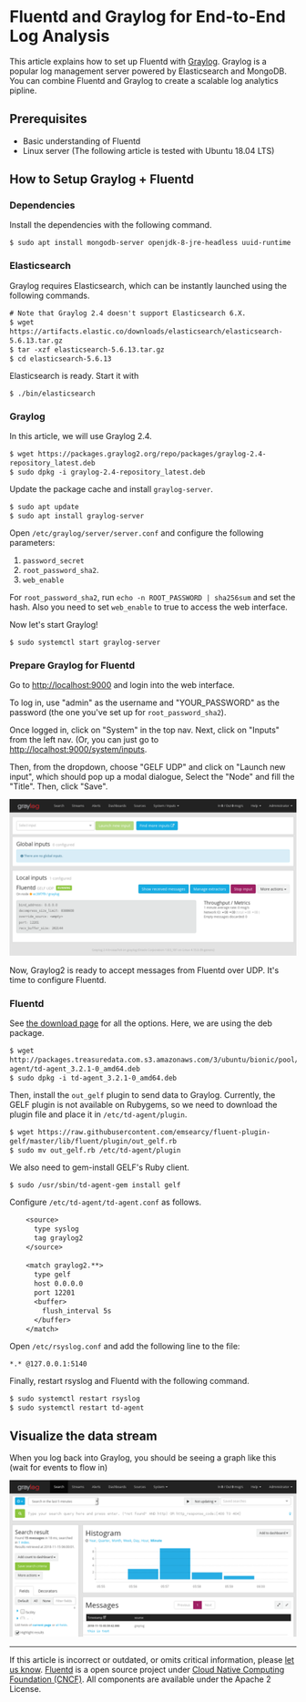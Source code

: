 # Fluentd and Graylog for End-to-End Log Analysis

This article explains how to set up Fluentd with [Graylog](https://www.graylog.org).
Graylog is a popular log management server powered by Elasticsearch and MongoDB.
You can combine Fluentd and Graylog to create a scalable log analytics pipline.

## Prerequisites

 - Basic understanding of Fluentd
 - Linux server (The following article is tested with Ubuntu 18.04 LTS)

## How to Setup Graylog + Fluentd

### Dependencies

Install the dependencies with the following command.

    $ sudo apt install mongodb-server openjdk-8-jre-headless uuid-runtime

### Elasticsearch

Graylog requires Elasticsearch, which can be instantly launched using
the following commands.

    # Note that Graylog 2.4 doesn't support Elasticsearch 6.X.
    $ wget https://artifacts.elastic.co/downloads/elasticsearch/elasticsearch-5.6.13.tar.gz
    $ tar -xzf elasticsearch-5.6.13.tar.gz
    $ cd elasticsearch-5.6.13

Elasticsearch is ready. Start it with

    $ ./bin/elasticsearch

### Graylog

In this article, we will use Graylog 2.4.

    $ wget https://packages.graylog2.org/repo/packages/graylog-2.4-repository_latest.deb
    $ sudo dpkg -i graylog-2.4-repository_latest.deb

Update the package cache and install `graylog-server`.

    $ sudo apt update
    $ sudo apt install graylog-server

Open `/etc/graylog/server/server.conf` and configure the following parameters:

 1. `password_secret`
 2. `root_password_sha2`.
 3. `web_enable`

For `root_password_sha2`, run `echo -n ROOT_PASSWORD | sha256sum` and set the hash.
Also you need to set `web_enable` to true to access the web interface.

Now let's start Graylog!

    $ sudo systemctl start graylog-server

### Prepare Graylog for Fluentd

Go to [http://localhost:9000](http://localhost:9000) and login into the web interface.

To log in, use "admin" as the username and "YOUR_PASSWORD" as the password (the
one you've set up for `root_password_sha2`).

Once logged in, click on "System" in the top nav. Next, click on "Inputs" from
the left nav. (Or, you can just go to [http://localhost:9000/system/inputs](http://localhost:9000/system/inputs).

Then, from the dropdown, choose "GELF UDP" and click on "Launch new input",
which should pop up a modal dialogue, Select the "Node" and fill the "Title".
Then, click "Save".

![](/images/graylog2-input.png)

Now, Graylog2 is ready to accept messages from Fluentd over UDP. It's time to
configure Fluentd.

### Fluentd

See [the download page](https://www.fluentd.org/download) for all the options.
Here, we are using the deb package.

    $ wget http://packages.treasuredata.com.s3.amazonaws.com/3/ubuntu/bionic/pool/contrib/t/td-agent/td-agent_3.2.1-0_amd64.deb
    $ sudo dpkg -i td-agent_3.2.1-0_amd64.deb

Then, install the `out_gelf` plugin to send data to Graylog. Currently, the
GELF plugin is not available on Rubygems, so we need to download the plugin
file and place it in `/etc/td-agent/plugin`.

    $ wget https://raw.githubusercontent.com/emsearcy/fluent-plugin-gelf/master/lib/fluent/plugin/out_gelf.rb
    $ sudo mv out_gelf.rb /etc/td-agent/plugin

We also need to gem-install GELF's Ruby client.

    $ sudo /usr/sbin/td-agent-gem install gelf

Configure `/etc/td-agent/td-agent.conf` as follows.
```
    <source>
      type syslog
      tag graylog2
    </source>

    <match graylog2.**>
      type gelf
      host 0.0.0.0
      port 12201
      <buffer>
        flush_interval 5s
      </buffer>
    </match>
```
Open `/etc/rsyslog.conf` and add the following line to the file:

    *.* @127.0.0.1:5140

Finally, restart rsyslog and Fluentd with the following command.

    $ sudo systemctl restart rsyslog
    $ sudo systemctl restart td-agent

## Visualize the data stream

When you log back into Graylog, you should be seeing a graph like this
(wait for events to flow in)

![](/images/graylog2-graph.png)

------------------------------------------------------------------------

If this article is incorrect or outdated, or omits critical information, please [let us know](https://github.com/fluent/fluentd-docs-gitbook/issues?state=open).
[Fluentd](http://www.fluentd.org/) is a open source project under [Cloud Native Computing Foundation (CNCF)](https://cncf.io/). All components are available under the Apache 2 License.
